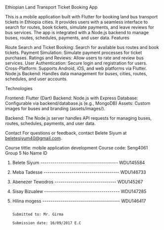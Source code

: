 Ethiopian Land Transport Ticket Booking App

This is a mobile application built with Flutter for booking land bus transport tickets in Ethiopia cities. 
It provides users with a seamless interface to search for routes, book tickets, simulate payments, and leave reviews for bus services. 
The app is integrated with a Node.js backend to manage buses, routes, schedules, payments, and user data.
Features

Route Search and Ticket Booking: Search for available bus routes and book tickets.
Payment Simulation: Simulate payment processes for ticket purchases.
Ratings and Reviews: Allow users to rate and review bus services.
User Authentication: Secure login and registration for users.
Cross-Platform: Supports Android, iOS, and web platforms via Flutter.
Node.js Backend: Handles data management for buses, cities, routes, schedules, and user accounts.

Technologies

Frontend: Flutter (Dart)
Backend: Node.js with Express
Database: Configurable via backend/database.js (e.g., MongoDB)
Assets: Custom images for buses and branding (assets/images/).

Backend:
The Node.js server handles API requests for managing buses, routes, schedules, payments, and user data.

Contact
For questions or feedback, contact Belete Siyum at beletesiyum40@gmail.com.



Course tittle: mobile application development
Course code: Seng4061
Group 5
No   Name                                                 ID 
1.    Belete Siyum ---------------------------------------  WDU145584 
2.    Meba Tadesse --------------------------------------  WDU146733 
3.    Abenezer Tewodros -------------------------------  WDU145267 
4.    Sisay Bizualew --------------------------------------  WDU147285 
5.    Hilina mogess ---------------------------------------  WDU146417

                                                                       Submitted to: Mr. Girma  
                                                                       Submission date: 16/09/2017 E.C
